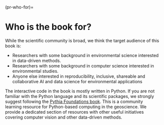 (pr-who-for)=
# Who is the book for?

While the scientific community is broad, we think the target audience of this book is:
* Researchers with some background in environmental science interested in data-driven methods.
* Researchers with some background in computer science interested in environmental studies.  
* Anyone else interested in reproducibility, inclusive, shareable and collaborative AI and data science for environmental applications

The interactive code in the book is mostly written in Python. If you are not familiar with the Python language and its scientific packages, we strongly suggest following the [Pythia Foundations book](https://foundations.projectpythia.org/landing-page.html). This is a community learning resource for Python-based computing in the geoscience. We provide a dedicated section of resources with other useful initiatives covering computer vision and other data-driven methods.